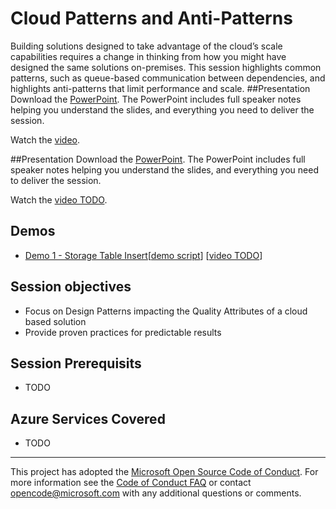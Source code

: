 # Cloud Patterns and Anti-Patterns
Building solutions designed to take advantage of the cloud’s scale capabilities requires a change in thinking from how you might have designed the same solutions on-premises.  This session highlights common patterns, such as queue-based communication between dependencies, and highlights anti-patterns that limit performance and scale.
##Presentation
Download the [PowerPoint](https://github.com/GSIAzureCOE/Cloud-Patterns-and-Anti-Patterns/blob/master/todo.pptx).
The PowerPoint includes full speaker notes helping you understand the slides, and everything you need to deliver the session.

Watch the [video](https://gsiazurecoecontent.blob.core.windows.net/cloud-patterns-and-anti-patterns/todo.mp4).


##Presentation
Download the [PowerPoint](./Cloud%20Patterns%20and%20Anti-Patterns.pptx?raw=1).
The PowerPoint includes full speaker notes helping you understand the slides, and everything you need to deliver the session.

Watch the [video TODO](https://gsiazurecoecontent.blob.core.windows.net/storage/todo.mp4).

## Demos
* [Demo 1 - Storage Table Insert](./Demo%201%20-%20Storage%20Table%20Insert)[[demo script](.//Demo%201%20-%20Storage%20Table%20Insert/Readme.md)]
[[video TODO](https://gsiazurecoecontent.blob.core.windows.net/storage/todo.mp4)]

## Session objectives
* Focus on Design Patterns impacting the Quality Attributes of a cloud based solution
* Provide proven practices for predictable results

## Session Prerequisits
* TODO

## Azure Services Covered
* TODO

****
This project has adopted the [Microsoft Open Source Code of Conduct](https://opensource.microsoft.com/codeofconduct/). For more information see the [Code of Conduct FAQ](https://opensource.microsoft.com/codeofconduct/faq/) or contact [opencode@microsoft.com](mailto:opencode@microsoft.com) with any additional questions or comments.
